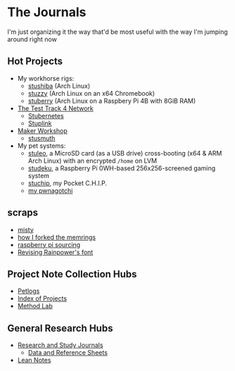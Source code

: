# The Journals

I'm just organizing it the way that'd be most useful with the way I'm jumping around right now

## Hot Projects

- My workhorse rigs:
  - [stushiba](60b5d7c5-b966-4349-9ed8-92c4a4b74422.md) (Arch Linux)
  - [stuzzy](8668a51b-83e9-465c-953d-f8de57201c8b.md) (Arch Linux on an x64 Chromebook)
  - [stuberry](e2f75f2d-5ab8-4371-8d0c-60be07ded28e.md) (Arch Linux on a Raspbery Pi 4B with 8GiB RAM)
- [The Test Track 4 Network](732dd40a-438d-4928-99bb-e75e35d7c2ea.md)
  - [Stubernetes](4dbd7aef-7ce1-47c7-aac0-47cf029ad38d.md)
  - [Stuplink](410e7121-5903-47fb-9341-5126c72cae60.md)
- [Maker Workshop](b2694758-f919-4d46-a29b-7bbf189eab38.md)
  - [stusmuth](3248bf16-a00b-43b0-87c4-2dad4b053967.md)
- My pet systems:
  - [stuleo](93f6b670-133e-4e8c-b583-ce27243a48c9.md), a MicroSD card (as a USB drive) cross-booting (x64 & ARM Arch Linux) with an encrypted `/home` on LVM
  - [studeku](96f7aab6-9d33-486f-99e3-f0927fb73a41.md), a Raspberry Pi 0WH-based 256x256-screened gaming system
  - [stuchip](a5d309b7-acfa-417d-a633-d2b754fa675d.md), my Pocket C.H.I.P.
  - [my pwnagotchi](0c6ae40e-3bd6-44b2-a93f-736f2a8b5f1a.md)

## scraps

- [misty](6e011902-471e-45be-abf8-00b84226c453.md)
- [how I forked the memrings](91b9f9cb-50b9-481b-af46-c37bccfc5319.md)
- [raspberry pi sourcing](bb0acc12-6c00-4949-8033-d7bba7e069dc.md)
- [Revising Rainpower's font](60b704e9-ee96-42fc-82c4-b17edd20d8f4.md)

## Project Note Collection Hubs

- [Petlogs](1c1b77bb-9e37-4d0a-9dd2-5bafbeee15f5.md)
- [Index of Projects](8509d6ba-3cdd-418a-82ea-94cc044b6aef.md)
- [Method Lab](9a2890e2-a0fa-4484-9c1e-3c7c7ec4f28a.md)

## General Research Hubs

- [Research and Study Journals](9403033b-a238-47d1-865b-4e1baa0f2577.md)
  - [Data and Reference Sheets](3823093b-64d3-43f8-ab26-853d39123d90.md)
- [Lean Notes](f00c3d23-8848-4bb4-8d7a-d009f7344374.md)
